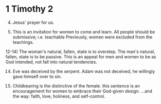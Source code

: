 # 1 Timothy 2


4) Jesus' prayer for us.


11) This is an invitation for women to come and learn. 
  All people should be submissive; i.e. teachable
  Previously, women were excluded from the teachings.


12-14) The woman's natural, fallen, state is to overstep.
  The man's natural, fallen, state is to be passive.
  This is an appeal for men and women to be as God intended, not fall into natural tendencies. 

14) Eve was deceived by the serpent.
  Adam was not deceived, he willingly gave himself over to sin.

15) Childbearing is the distinctive of the female. 
  this sentence is an encouragement for women to embrace their God-given design.
  ...and the way: faith, love, holiness, and self-control.

